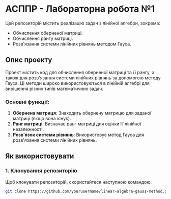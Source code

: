 # АСППР - Лабораторна робота №1

Цей репозиторій містить реалізацію задач з лінійної алгебри, зокрема:
- Обчислення оберненої матриці.
- Обчислення рангу матриці.
- Розв'язання системи лінійних рівнянь методом Гауса.

## Опис проекту

Проект містить код для обчислення оберненої матриці та її рангу, а також для розв'язання системи лінійних рівнянь за допомогою методу Гауса. Ці методи широко використовуються в лінійній алгебрі для вирішення різних типів математичних задач.

### Основні функції:
1. **Обернена матриця**: Знаходить обернену матрицю для заданої матриці (якщо вона існує).
2. **Ранг матриці**: Визначає ранг матриці для оцінки її лінійної незалежності.
3. **Розв'язок системи рівнянь**: Використовує метод Гауса для розв'язання системи лінійних рівнянь.

## Як використовувати

### 1. Клонування репозиторію
Щоб клонувати репозиторій, скористайтеся наступною командою:
```bash
git clone https://github.com/yourusername/linear-algebra-gauss-method.git
